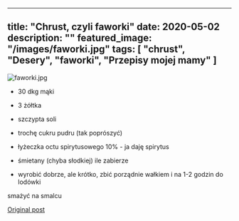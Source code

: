 
---
title: "Chrust, czyli faworki"
date: 2020-05-02
description: ""
featured_image: "/images/faworki.jpg"
tags: [ "chrust", "Desery", "faworki", "Przepisy mojej mamy" ]
---

<!-- Number 25 -->

![faworki.jpg](/statystycznakuchnia/images/faworki.jpg)



 * 30 dkg mąki 

 * 3 żółtka

 * szczypta soli

 * trochę cukru pudru (tak poprószyć)

 * łyżeczka octu spirytusowego 10% - ja daję spirytus

 * śmietany (chyba słodkiej) ile zabierze 

 * wyrobić dobrze, ale krótko, zbić porządnie wałkiem i na 1-2 godzin do lodówki


smażyć na smalcu



[Original post](https://statystycznakuchnia.wordpress.com/2020/05/02/chrust-czyli-faworki/)


